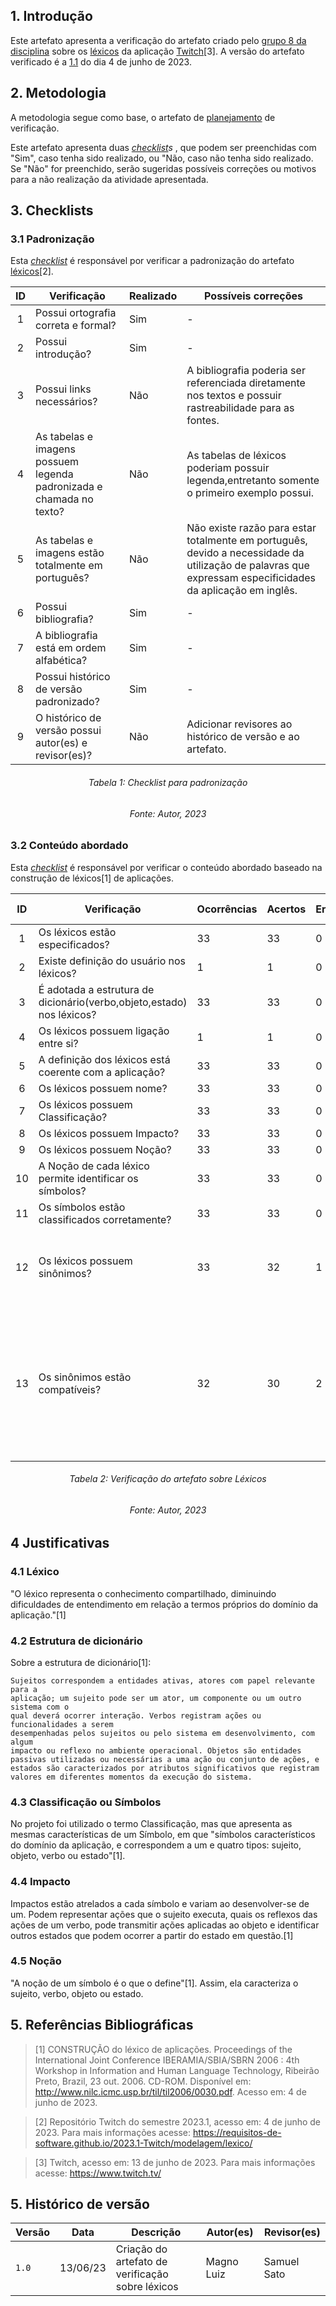 

## 1. Introdução

Este artefato apresenta a verificação do artefato criado pelo [grupo 8 da disciplina](https://github.com/Requisitos-de-Software/2023.1-Twitch) sobre os [léxicos](https://requisitos-de-software.github.io/2023.1-Twitch/modelagem/lexico/) da aplicação [Twitch](https://www.twitch.tv/)[3]. A versão do artefato verificado é a [1.1](https://requisitos-de-software.github.io/2023.1-Twitch/modelagem/lexico/#historico-de-versao) do dia 4 de junho de 2023.

## 2. Metodologia 

A metodologia segue como base, o artefato de [planejamento](https://requisitos-de-software.github.io/2023.1-Petz/analise/planejamento/) de verificação.

Este artefato apresenta duas _[checklist](../planejamento/glossario.md#Checklist)s_ , que podem ser preenchidas com "Sim", caso tenha sido realizado, ou "Não, caso não tenha sido realizado. Se "Não" for preenchido, serão sugeridas possíveis correções ou motivos para a não realização da atividade apresentada. 

## 3. Checklists

### 3.1 Padronização

Esta  _[checklist](../planejamento/glossario.md#Checklist)_ é responsável por verificar a padronização do artefato [léxicos](https://requisitos-de-software.github.io/2023.1-Twitch/modelagem/lexico/)[2].

<center>

| ID | Verificação | Realizado | Possíveis correções |
|:-:|--|--|--|
| 1 | Possui ortografia correta e formal? | Sim | - |
| 2 | Possui introdução? | Sim | - |
| 3 | Possui links necessários? | Não | A bibliografia poderia ser referenciada diretamente nos textos e possuir rastreabilidade para as fontes. |
| 4 | As tabelas e imagens possuem legenda padronizada e chamada no texto? | Não | As tabelas de léxicos poderiam possuir legenda,entretanto somente o primeiro exemplo possui. |
| 5 | As tabelas e imagens estão totalmente em português? | Não | Não existe razão para estar totalmente em português, devido a necessidade da utilização de palavras que expressam especificidades da aplicação em inglês. |
| 6 | Possui bibliografia? | Sim | - |
| 7 | A bibliografia está em ordem alfabética? | Sim | - |
| 8 | Possui histórico de versão padronizado? | Sim | - |
| 9 | O histórico de versão possui autor(es) e revisor(es)? | Não | Adicionar revisores ao histórico de versão e ao artefato. |

</center>

<h6 align="center">Tabela 1: Checklist para padronização</h6>
<h6 align="center">Fonte: Autor, 2023</h6>

### 3.2 Conteúdo abordado

Esta  _[checklist](../planejamento/glossario.md#Checklist)_ é responsável por verificar o conteúdo abordado baseado na construção de léxicos[1] de aplicações.

<center>

| ID | Verificação | Ocorrências | Acertos | Erros | Possíveis correções |
| :-: | ------- | -------- | -------- | ------ | -------- |
| 1 | Os léxicos estão especificados? | 33 |33 | 0 | - |
| 2 | Existe definição do usuário nos léxicos? | 1 | 1 | 0 | - |
| 3 | É adotada a estrutura de dicionário(verbo,objeto,estado) nos léxicos? | 33  | 33 | 0 | - |
| 4 | Os léxicos possuem ligação entre si? | 1  | 1 | 0 | - |
| 5 | A definição dos léxicos está coerente com a aplicação? | 33  | 33 | 0 | - |
| 6 | Os léxicos possuem nome? | 33  | 33 | 0 | - |
| 7 | Os léxicos possuem Classificação? | 33  | 33 | 0 | - |
| 8 | Os léxicos possuem Impacto? |  33 | 33 | 0 | - |
| 9 | Os léxicos possuem Noção? | 33  | 33 | 0 | - |
| 10 | A Noção de cada léxico permite identificar os símbolos? | 33  | 33 | 0 | - |
| 11 | Os símbolos estão classificados corretamente? |  33 | 33 | 0 | - |
| 12 | Os léxicos possuem sinônimos? | 33  | 32 | 1 | Pode adicionar como [assinatura de benefícios](https://requisitos-de-software.github.io/2023.1-Twitch/modelagem/lexico/#l19-prime-gaming)|
| 13 | Os sinônimos estão compatíveis? | 32  | 30 | 2 | Diferenciar o sinônimo do [L18](https://requisitos-de-software.github.io/2023.1-Twitch/modelagem/lexico/#l18-drops) ao [L20](https://requisitos-de-software.github.io/2023.1-Twitch/modelagem/lexico/#l20-loots), visto que o primeiro é relacionado a "derramar" e o segundo a "coletar". |




</center>

<h6 align="center">Tabela 2: Verificação do artefato sobre Léxicos </h6>
<h6 align="center">Fonte: Autor, 2023</h6>

## 4 Justificativas

### 4.1 Léxico

"O léxico representa o conhecimento compartilhado, diminuindo dificuldades de entendimento em relação a termos próprios do domínio da aplicação."[1]

### 4.2 Estrutura de dicionário

Sobre a estrutura de dicionário[1]:

    Sujeitos correspondem a entidades ativas, atores com papel relevante para a
    aplicação; um sujeito pode ser um ator, um componente ou um outro sistema com o
    qual deverá ocorrer interação. Verbos registram ações ou funcionalidades a serem
    desempenhadas pelos sujeitos ou pelo sistema em desenvolvimento, com algum
    impacto ou reflexo no ambiente operacional. Objetos são entidades passivas utilizadas ou necessárias a uma ação ou conjunto de ações, e estados são caracterizados por atributos significativos que registram valores em diferentes momentos da execução do sistema.
    
### 4.3 Classificação ou Símbolos

No projeto foi utilizado o termo Classificação, mas que apresenta as mesmas características de um Símbolo, em que "símbolos característicos do domínio da aplicação, e correspondem a um e quatro tipos: sujeito, objeto, verbo ou estado"[1].
    
### 4.4 Impacto

Impactos estão atrelados a cada símbolo e variam ao desenvolver-se de um. Podem representar ações que o sujeito executa, quais os reflexos das ações de um verbo, pode transmitir ações aplicadas ao objeto e identificar outros estados que podem ocorrer a partir do estado em questão.[1]

### 4.5 Noção 

"A noção de um símbolo é o que o define"[1]. Assim, ela caracteriza o sujeito, verbo, objeto ou estado.


## 5. Referências Bibliográficas

> [1] CONSTRUÇÃO do léxico de aplicações. Proceedings of the International Joint Conference IBERAMIA/SBIA/SBRN 2006 : 4th Workshop in Information and Human Language Technology, Ribeirão Preto, Brazil, 23 out. 2006. CD-ROM. Disponível em: http://www.nilc.icmc.usp.br/til/til2006/0030.pdf. Acesso em: 4 de junho de 2023.

> [2] Repositório Twitch do semestre 2023.1, acesso em: 4 de junho de 2023. Para mais informações acesse: <https://requisitos-de-software.github.io/2023.1-Twitch/modelagem/lexico/>

> [3] Twitch, acesso em: 13 de junho de 2023. Para mais informações acesse: <https://www.twitch.tv/>

## 5. Histórico de versão

| Versão | Data     | Descrição                                        | Autor(es)   | Revisor(es)   |
| ------ | -------- | ------------------------------------------------ | ----------- | ------------- |
| `1.0`  | 13/06/23 | Criação do artefato de verificação sobre léxicos | Magno Luiz | Samuel Sato |

